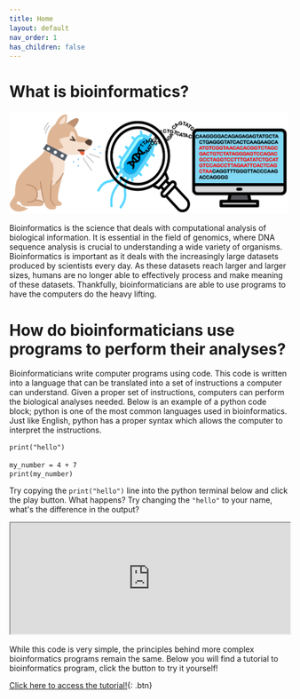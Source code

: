 ```yaml
---
title: Home
layout: default
nav_order: 1
has_children: false
---
```


# What is bioinformatics?
![splash_1](/images/splash_1.png)

Bioinformatics is the science that deals with computational analysis of biological information. It is essential in the field of genomics, where DNA sequence analysis is crucial to understanding a wide variety of organisms. Bioinformatics is important as it deals with the increasingly large datasets produced by scientists every day. As these datasets reach larger and larger sizes, humans are no longer able to effectively process and make meaning of these datasets. Thankfully, bioinformaticians are able to use programs to have the computers do the heavy lifting.

# How do bioinformaticians use programs to perform their analyses?

Bioinformaticians write computer programs using code. This code is written into a language that can be translated into a set of instructions a computer can understand. Given a proper set of instructions, computers can perform the biological analyses needed. Below is an example of a python code block; python is one of the most common languages used in bioinformatics. Just like English, python has a proper syntax which allows the computer to interpret the instructions. 

```
print("hello")

my_number = 4 + 7
print(my_number)
```

Try copying the `print("hello")` line into the python terminal below and click the play button. What happens? Try changing the `"hello"` to your name, what's the difference in the output?

<iframe src="https://jupyterlite.github.io/demo/repl/index.html?kernel=python&toolbar=1" width="100%" height="200px" > </iframe>

While this code is very simple, the principles behind more complex bioinformatics programs remain the same. Below you will find a tutorial to bioinformatics program, click the button to try it yourself!

[Click here to access the tutorial!](https://lawrencegordon.github.io/bioinformatics-tutorial/lab/index.html?path=kmer_distance_estimation.ipynb){: .btn}
